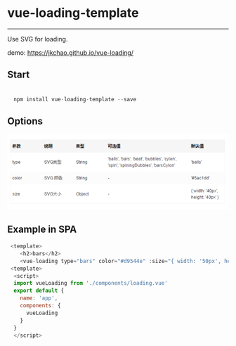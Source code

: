 # vue-loading-template

--- 

Use SVG for loading.

demo: https://jkchao.github.io/vue-loading/

## Start

```javascript

  npm install vue-loading-template --save

```

## Options

![](./public/options.png)

## Example in SPA

```javascript
 <template>
    <h2>bars</h2>
    <vue-loading type="bars" color="#d9544e" :size="{ width: '50px', height: '50px' }"><vue-loading>
 <template>
  <script>
  import vueLoading from './components/loading.vue'
  export default {
    name: 'app',
    components: {
      vueLoading
    }
  }
  </script>
```



